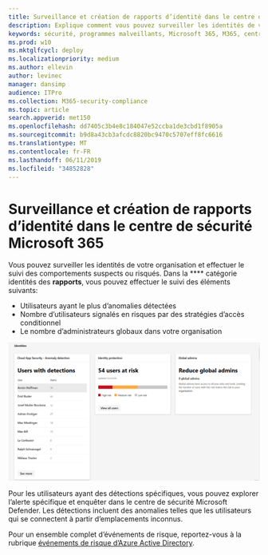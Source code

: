 ```yaml
---
title: Surveillance et création de rapports d’identité dans le centre de sécurité Microsoft 365
description: Explique comment vous pouvez surveiller les identités de votre organisation et effectuer le suivi des comportements suspects ou risqués.
keywords: sécurité, programmes malveillants, Microsoft 365, M365, centre de sécurité, moniteur, rapport, identité
ms.prod: w10
ms.mktglfcycl: deploy
ms.localizationpriority: medium
ms.author: ellevin
author: levinec
manager: dansimp
audience: ITPro
ms.collection: M365-security-compliance
ms.topic: article
search.appverid: met150
ms.openlocfilehash: dd7405c3b4e8c184047e52ccba1de3cbd1f8905a
ms.sourcegitcommit: b9d8a43cb3afcdc8820bc9470c5707eff8fc6616
ms.translationtype: MT
ms.contentlocale: fr-FR
ms.lasthandoff: 06/11/2019
ms.locfileid: "34852828"
---
```

# <a name="identity-monitoring-and-reporting-in-microsoft-365-security-center"></a>Surveillance et création de rapports d’identité dans le centre de sécurité Microsoft 365

Vous pouvez surveiller les identités de votre organisation et effectuer le suivi des comportements suspects ou risqués. Dans la **** catégorie identités des **rapports**, vous pouvez effectuer le suivi des éléments suivants:

* Utilisateurs ayant le plus d’anomalies détectées
* Nombre d’utilisateurs signalés en risques par des stratégies d’accès conditionnel
* Le nombre d’administrateurs globaux dans votre organisation

![Catégorie d’identités de la page rapports](./media/security-docs/identities.png)

Pour les utilisateurs ayant des détections spécifiques, vous pouvez explorer l’alerte spécifique et enquêter dans le centre de sécurité Microsoft Defender. Les détections incluent des anomalies telles que les utilisateurs qui se connectent à partir d’emplacements inconnus.

Pour un ensemble complet d’événements de risque, reportez-vous à la rubrique [événements de risque d’Azure Active Directory](https://docs.microsoft.com/azure/active-directory/reports-monitoring/concept-risk-events).
